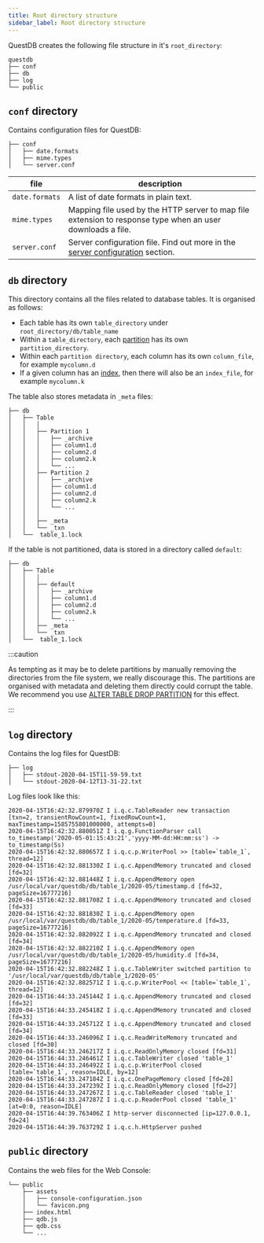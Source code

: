 ```yaml
---
title: Root directory structure
sidebar_label: Root directory structure
---
```


QuestDB creates the following file structure in it's `root_directory`:

```filestructure
questdb
├── conf
├── db
├── log
└── public
```

## `conf` directory

Contains configuration files for QuestDB:

```filestructure
├── conf
│   ├── date.formats
│   ├── mime.types
│   └── server.conf
```

| file           | description                                                                                                        |
| -------------- | ------------------------------------------------------------------------------------------------------------------ |
| `date.formats` | A list of date formats in plain text.                                                                              |
| `mime.types`   | Mapping file used by the HTTP server to map file extension to response type when an user downloads a file.         |
| `server.conf`  | Server configuration file. Find out more in the [server configuration](reference/server-configuration.md) section. |

## `db` directory

This directory contains all the files related to database tables. It is
organised as follows:

- Each table has its own `table_directory` under `root_directory/db/table_name`
- Within a `table_directory`, each [partition](concept/partitions.md) has its
  own `partition_directory`.
- Within each `partition directory`, each column has its own `column_file`, for
  example `mycolumn.d`
- If a given column has an [index](concept/indexes.md), then there will also be
  an `index_file`, for example `mycolumn.k`

The table also stores metadata in `_meta` files:

```filestructure
├── db
│   ├── Table
│   │   │  
│   │   ├── Partition 1
│   │   │   ├── _archive
│   │   │   ├── column1.d
│   │   │   ├── column2.d
│   │   │   ├── column2.k
│   │   │   └── ...
│   │   ├── Partition 2
│   │   │   ├── _archive
│   │   │   ├── column1.d
│   │   │   ├── column2.d
│   │   │   ├── column2.k
│   │   │   └── ...
│   │   │  
│   │   ├── _meta
│   │   └── _txn
│   └──  table_1.lock
```

If the table is not partitioned, data is stored in a directory called `default`:

```filestructure
├── db
│   ├── Table
│   │   │  
│   │   ├── default
│   │   │   ├── _archive
│   │   │   ├── column1.d
│   │   │   ├── column2.d
│   │   │   ├── column2.k
│   │   │   └── ...
│   │   ├── _meta
│   │   └── _txn
│   └──  table_1.lock
```

:::caution

As tempting as it may be to delete partitions by manually removing the
directories from the file system, we really discourage this. The partitions are
organised with metadata and deleting them directly could corrupt the table. We
recommend you use
[ALTER TABLE DROP PARTITION](reference/sql/alter-table-drop-partition.md) for
this effect.

:::

## `log` directory

Contains the log files for QuestDB:

```filestructure
├── log
│   ├── stdout-2020-04-15T11-59-59.txt
│   └── stdout-2020-04-12T13-31-22.txt
```

Log files look like this:

```script
2020-04-15T16:42:32.879970Z I i.q.c.TableReader new transaction [txn=2, transientRowCount=1, fixedRowCount=1, maxTimestamp=1585755801000000, attempts=0]
2020-04-15T16:42:32.880051Z I i.q.g.FunctionParser call to_timestamp('2020-05-01:15:43:21','yyyy-MM-dd:HH:mm:ss') -> to_timestamp(Ss)
2020-04-15T16:42:32.880657Z I i.q.c.p.WriterPool >> [table=`table_1`, thread=12]
2020-04-15T16:42:32.881330Z I i.q.c.AppendMemory truncated and closed [fd=32]
2020-04-15T16:42:32.881448Z I i.q.c.AppendMemory open /usr/local/var/questdb/db/table_1/2020-05/timestamp.d [fd=32, pageSize=16777216]
2020-04-15T16:42:32.881708Z I i.q.c.AppendMemory truncated and closed [fd=33]
2020-04-15T16:42:32.881830Z I i.q.c.AppendMemory open /usr/local/var/questdb/db/table_1/2020-05/temperature.d [fd=33, pageSize=16777216]
2020-04-15T16:42:32.882092Z I i.q.c.AppendMemory truncated and closed [fd=34]
2020-04-15T16:42:32.882210Z I i.q.c.AppendMemory open /usr/local/var/questdb/db/table_1/2020-05/humidity.d [fd=34, pageSize=16777216]
2020-04-15T16:42:32.882248Z I i.q.c.TableWriter switched partition to '/usr/local/var/questdb/db/table_1/2020-05'
2020-04-15T16:42:32.882571Z I i.q.c.p.WriterPool << [table=`table_1`, thread=12]
2020-04-15T16:44:33.245144Z I i.q.c.AppendMemory truncated and closed [fd=32]
2020-04-15T16:44:33.245418Z I i.q.c.AppendMemory truncated and closed [fd=33]
2020-04-15T16:44:33.245712Z I i.q.c.AppendMemory truncated and closed [fd=34]
2020-04-15T16:44:33.246096Z I i.q.c.ReadWriteMemory truncated and closed [fd=30]
2020-04-15T16:44:33.246217Z I i.q.c.ReadOnlyMemory closed [fd=31]
2020-04-15T16:44:33.246461Z I i.q.c.TableWriter closed 'table_1'
2020-04-15T16:44:33.246492Z I i.q.c.p.WriterPool closed [table=`table_1`, reason=IDLE, by=12]
2020-04-15T16:44:33.247184Z I i.q.c.OnePageMemory closed [fd=28]
2020-04-15T16:44:33.247239Z I i.q.c.ReadOnlyMemory closed [fd=27]
2020-04-15T16:44:33.247267Z I i.q.c.TableReader closed 'table_1'
2020-04-15T16:44:33.247287Z I i.q.c.p.ReaderPool closed 'table_1' [at=0:0, reason=IDLE]
2020-04-15T16:44:39.763406Z I http-server disconnected [ip=127.0.0.1, fd=24]
2020-04-15T16:44:39.763729Z I i.q.c.h.HttpServer pushed
```

## `public` directory

Contains the web files for the Web Console:

```filestructure
└── public
    ├── assets
    │   ├── console-configuration.json
    │   └── favicon.png
    ├── index.html
    ├── qdb.js
    ├── qdb.css
    └── ...
```
